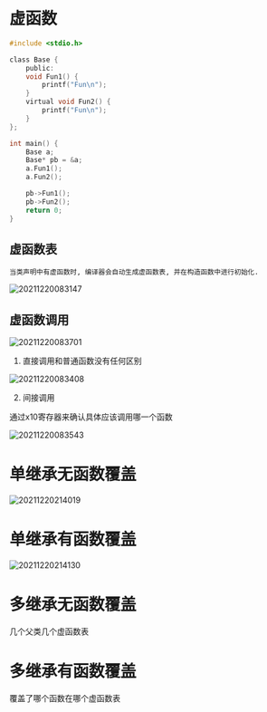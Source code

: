 # 虚函数

```c
#include <stdio.h>

class Base {
    public:
    void Fun1() {
        printf("Fun\n");
    }
    virtual void Fun2() {
        printf("Fun\n");
    }
};

int main() {
    Base a;
    Base* pb = &a;
    a.Fun1();
    a.Fun2();

    pb->Fun1();
    pb->Fun2();
    return 0;
}
```


## 虚函数表


    当类声明中有虚函数时, 编译器会自动生成虚函数表, 并在构造函数中进行初始化.

![20211220083147](https://cdn.jsdelivr.net/gh/nzcv/picgo/20211220083147.png)



## 虚函数调用

![20211220083701](https://cdn.jsdelivr.net/gh/nzcv/picgo/20211220083701.png)


1. 直接调用和普通函数没有任何区别

![20211220083408](https://cdn.jsdelivr.net/gh/nzcv/picgo/20211220083408.png)

2. 间接调用

通过x10寄存器来确认具体应该调用哪一个函数

![20211220083543](https://cdn.jsdelivr.net/gh/nzcv/picgo/20211220083543.png)


# 单继承无函数覆盖

![20211220214019](https://cdn.jsdelivr.net/gh/nzcv/picgo/20211220214019.png)

# 单继承有函数覆盖

![20211220214130](https://cdn.jsdelivr.net/gh/nzcv/picgo/20211220214130.png)

# 多继承无函数覆盖

几个父类几个虚函数表

# 多继承有函数覆盖

覆盖了哪个函数在哪个虚函数表

 